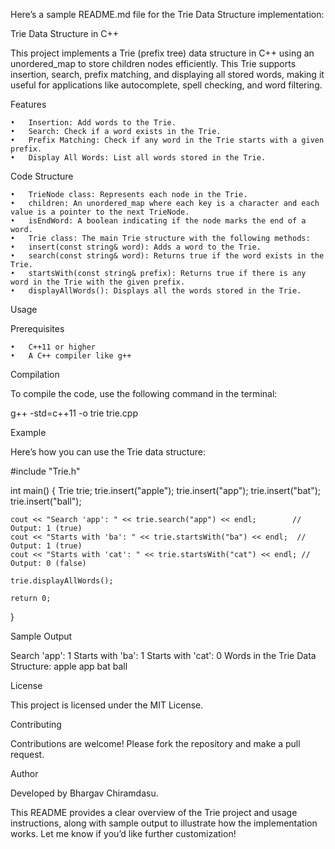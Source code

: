 Here’s a sample README.md file for the Trie Data Structure implementation:

Trie Data Structure in C++

This project implements a Trie (prefix tree) data structure in C++ using an unordered_map to store children nodes efficiently. This Trie supports insertion, search, prefix matching, and displaying all stored words, making it useful for applications like autocomplete, spell checking, and word filtering.

Features

	•	Insertion: Add words to the Trie.
	•	Search: Check if a word exists in the Trie.
	•	Prefix Matching: Check if any word in the Trie starts with a given prefix.
	•	Display All Words: List all words stored in the Trie.

Code Structure

	•	TrieNode class: Represents each node in the Trie.
	•	children: An unordered_map where each key is a character and each value is a pointer to the next TrieNode.
	•	isEndWord: A boolean indicating if the node marks the end of a word.
	•	Trie class: The main Trie structure with the following methods:
	•	insert(const string& word): Adds a word to the Trie.
	•	search(const string& word): Returns true if the word exists in the Trie.
	•	startsWith(const string& prefix): Returns true if there is any word in the Trie with the given prefix.
	•	displayAllWords(): Displays all the words stored in the Trie.

Usage

Prerequisites

	•	C++11 or higher
	•	A C++ compiler like g++

Compilation

To compile the code, use the following command in the terminal:

g++ -std=c++11 -o trie trie.cpp

Example

Here’s how you can use the Trie data structure:

#include "Trie.h"

int main() {
    Trie trie;
    trie.insert("apple");
    trie.insert("app");
    trie.insert("bat");
    trie.insert("ball");

    cout << "Search 'app': " << trie.search("app") << endl;        // Output: 1 (true)
    cout << "Starts with 'ba': " << trie.startsWith("ba") << endl;  // Output: 1 (true)
    cout << "Starts with 'cat': " << trie.startsWith("cat") << endl; // Output: 0 (false)

    trie.displayAllWords();

    return 0;
}

Sample Output

Search 'app': 1
Starts with 'ba': 1
Starts with 'cat': 0
Words in the Trie Data Structure:
apple
app
bat
ball

License

This project is licensed under the MIT License.

Contributing

Contributions are welcome! Please fork the repository and make a pull request.

Author

Developed by Bhargav Chiramdasu.

This README provides a clear overview of the Trie project and usage instructions, along with sample output to illustrate how the implementation works. Let me know if you’d like further customization!

